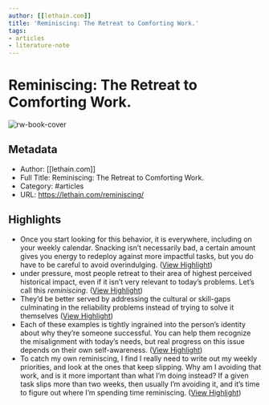 ```yaml
---
author: [[lethain.com]]
title: 'Reminiscing: The Retreat to Comforting Work.'
tags: 
- articles
- literature-note
---
```

# Reminiscing: The Retreat to Comforting Work.

![rw-book-cover](https://lethain.com/static/author.png)

## Metadata
- Author: [[lethain.com]]
- Full Title: Reminiscing: The Retreat to Comforting Work.
- Category: #articles
- URL: https://lethain.com/reminiscing/

## Highlights
- Once you start looking for this behavior, it is everywhere, including on your weekly calendar. Snacking isn’t necessarily bad, a certain amount gives you energy to redeploy against more impactful tasks, but you do have to be careful to avoid overindulging. ([View Highlight](https://read.readwise.io/read/01gryhbe7wfgx4chah06d7vk7y))
- under pressure, most people retreat to their area of highest perceived historical impact, even if it isn’t very relevant to today’s problems. Let’s call this *reminiscing*. ([View Highlight](https://read.readwise.io/read/01gryhc956jsnx2t1svzahq233))
- They’d be better served by addressing the cultural or skill-gaps culminating in the reliability problems instead of trying to solve it themselves ([View Highlight](https://read.readwise.io/read/01gryhdv7zntf77mmt838ppb61))
- Each of these examples is tightly ingrained into the person’s identity about why they’re someone successful. You can help them recognize the misalignment with today’s needs, but real progress on this issue depends on their own self-awareness. ([View Highlight](https://read.readwise.io/read/01gryhh6xmjfgwr1qegcyhmaqf))
- To catch my own reminiscing, I find I really need to write out my weekly priorities, and look at the ones that keep slipping. Why am I avoiding that work, and is it more important than what I’m doing instead? If a given task slips more than two weeks, then usually I’m avoiding it, and it’s time to figure out where I’m spending time reminiscing. ([View Highlight](https://read.readwise.io/read/01gryhjmkxwf9q1sa26m82bd50))
